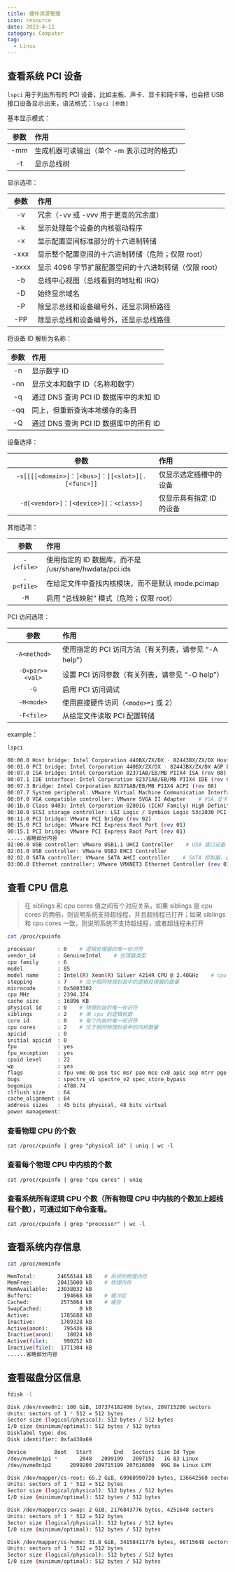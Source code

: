 ```yaml
---
title: 硬件资源管理
icon: resource
date: 2023-4-12
category: Computer
tag:
  - Linux
---
```


## 查看系统 PCI 设备

`lspci` 用于列出所有的 PCI 设备，比如主板、声卡、显卡和网卡等，也会把 USB 接口设备显示出来，语法格式：`lspci [参数]`

基本显示模式：

|  参数  |  作用  |
|  :----:  |  :----  |
|  -mm  |  生成机器可读输出（单个 -m 表示过时的格式）  |
|  -t  |  显示总线树  |

显示选项：

|  参数  |  作用  |
|  :----:  |  :----  |
|  -v  |  冗余（-vv 或 -vvv 用于更高的冗余度）  |
|  -k  |  显示处理每个设备的内核驱动程序  |
|  -x  |  显示配置空间标准部分的十六进制转储  |
|  -xxx  |  显示整个配置空间的十六进制转储（危险；仅限 root）  |
|  -xxxx  |  显示 4096 字节扩展配置空间的十六进制转储（仅限 root）  |
|  -b  |  总线中心视图（总线看到的地址和 IRQ）  |
|  -D  |  始终显示域名  |
|  -P  |  除显示总线和设备编号外，还显示网桥路径  |
|  -PP  |  除显示总线和设备编号外，还显示总线路径  |

将设备 ID 解析为名称：

|  参数  |  作用  |
|  :----:  |  :----  |
|  -n  |  显示数字 ID  |
|  -nn  |  显示文本和数字 ID（名称和数字）  |
|  -q  |  通过 DNS 查询 PCI ID 数据库中的未知 ID  |
|  -qq  |  同上，但重新查询本地缓存的条目  |
|  -Q  |  通过 DNS 查询 PCI ID 数据库中的所有 ID  |

设备选择：

|  参数  |  作用  |
|  :----:  |  :----  |
|  `-s[[[[<domain>]：]<bus>]：][<slot>][.[<func>]]`  |  仅显示选定插槽中的设备  |
|  `-d[<vendor>]：[<device>][：<class>]`  |  仅显示具有指定 ID 的设备  |

其他选项：

|  参数  |  作用  |
|  :----:  |  :----  |
|  `-i<file>`  |  使用指定的 ID 数据库，而不是 /usr/share/hwdata/pci.ids  |
|  `-p<file>`  |  在给定文件中查找内核模块，而不是默认 mode.pcimap  |
|  `-M`  |  启用 “总线映射” 模式（危险；仅限 root）  |

PCI 访问选项：

|  参数  |  作用  |
|  :----:  |  :----  |
|  `-A<method>`  |  使用指定的 PCI 访问方法（有关列表，请参见 “-A help”）  |
|  `-O<par>=<val>`  |  设置 PCI 访问参数（有关列表，请参见 “-O help”）  |
|  `-G`  |  启用 PCI 访问调试  |
|  `-H<mode>`  |  使用直接硬件访问（`<mode>=1` 或 2）  |
|  `-F<file>`  |  从给定文件读取 PCI 配置转储  |

example：

```bash
lspci

00:00.0 Host bridge: Intel Corporation 440BX/ZX/DX - 82443BX/ZX/DX Host bridge (rev 01)    # 集成主板设备的类型
00:01.0 PCI bridge: Intel Corporation 440BX/ZX/DX - 82443BX/ZX/DX AGP bridge (rev 01)
00:07.0 ISA bridge: Intel Corporation 82371AB/EB/MB PIIX4 ISA (rev 08)
00:07.1 IDE interface: Intel Corporation 82371AB/EB/MB PIIX4 IDE (rev 01)
00:07.3 Bridge: Intel Corporation 82371AB/EB/MB PIIX4 ACPI (rev 08)
00:07.7 System peripheral: VMware Virtual Machine Communication Interface (rev 10)
00:0f.0 VGA compatible controller: VMware SVGA II Adapter    # VGA 显卡设备
00:1b.0 Class 0403: Intel Corporation 82801G (ICH7 Family) High Definition Audio Controller (rev 01)    # Intel 声卡设备。
00:10.0 SCSI storage controller: LSI Logic / Symbios Logic 53c1030 PCI-X Fusion-MPT Dual Ultra320 SCSI (rev 01)
00:11.0 PCI bridge: VMware PCI bridge (rev 02)
00:15.0 PCI bridge: VMware PCI Express Root Port (rev 01)
00:15.1 PCI bridge: VMware PCI Express Root Port (rev 01)
......省略部分内容
02:00.0 USB controller: VMware USB1.1 UHCI Controller    # USB 接口设备
02:01.0 USB controller: VMware USB2 EHCI Controller
02:02.0 SATA controller: VMware SATA AHCI controller    # SATA 控制器，表明系统是 SATA 系列硬盘
03:00.0 Ethernet controller: VMware VMXNET3 Ethernet Controller (rev 01)    # 百兆网卡设备
```

## 查看 CPU 信息

> 在 siblings 和 cpu cores 值之间有个对应关系，如果 siblings 是 cpu cores 的两倍，则说明系统支持超线程，并且超线程已打开；如果 siblings 和 cpu cores 一致，则说明系统不支持超线程，或者超线程未打开

```bash
cat /proc/cpuinfo

processor       : 0    # 逻辑处理器的唯一标识符
vendor_id       : GenuineIntel    # 处理器类型
cpu family      : 6
model           : 85
model name      : Intel(R) Xeon(R) Silver 4214R CPU @ 2.40GHz    # cpu 的名称，型号，主频
stepping        : 7    # 位于相同物理封装中的逻辑处理器的数量
microcode       : 0x5003302
cpu MHz         : 2394.374
cache size      : 16896 KB
physical id     : 0    # 物理封装的唯一标识符
siblings        : 2    # 单 cpu 的逻辑核数
core id         : 0    # 每个内核的唯一标识符
cpu cores       : 2    # 位于相同物理封装中的内核数量
apicid          : 0
initial apicid  : 0
fpu             : yes
fpu_exception   : yes
cpuid level     : 22
wp              : yes
flags           : fpu vme de pse tsc msr pae mce cx8 apic sep mtrr pge mca cmov pat pse36 clflush mmx fxsr sse sse2 ss ht syscall nx pdpe1gb rdtscp lm constant_tsc arch_perfmon nopl xtopology tsc_reliable nonstop_tsc cpuid pni pclmulqdq ssse3 fma cx16 pcid sse4_1 sse4_2 x2apic movbe popcnt tsc_deadline_timer aes xsave avx f16c rdrand hypervisor lahf_lm abm 3dnowprefetch invpcid_single ssbd ibrs ibpb stibp ibrs_enhanced fsgsbase tsc_adjust bmi1 avx2 smep bmi2 invpcid avx512f avx512dq rdseed adx smap clflushopt clwb avx512cd avx512bw avx512vl xsaveopt xsavec xgetbv1 xsaves arat pku ospke avx512_vnni md_clear flush_l1d arch_capabilities
bugs            : spectre_v1 spectre_v2 spec_store_bypass
bogomips        : 4788.74
clflush size    : 64
cache_alignment : 64
address sizes   : 45 bits physical, 48 bits virtual
power management:
```

### 查看物理 CPU 的个数

`cat /proc/cpuinfo | grep "physical id" | uniq | wc -l`

### 查看每个物理 CPU 中内核的个数

`cat /proc/cpuinfo | grep "cpu cores" | uniq`

### 查看系统所有逻辑 CPU 个数（所有物理 CPU 中内核的个数加上超线程个数），可通过如下命令查看。

`cat /proc/cpuinfo | grep "processor" | wc -l`

## 查看系统内存信息

```bash
cat /proc/meminfo

MemTotal:       24656144 kB    # 系统的物理内存
MemFree:        20415000 kB    # 物理内存
MemAvailable:   23038032 kB
Buffers:          194668 kB    # 缓冲区
Cached:          2575064 kB    # 缓存
SwapCached:            0 kB
Active:          1785688 kB
Inactive:        1789328 kB
Active(anon):     795436 kB
Inactive(anon):    18024 kB
Active(file):     990252 kB
Inactive(file):  1771304 kB
......省略部分内容
```

## 查看磁盘分区信息

```bash
fdisk -l

Disk /dev/nvme0n1: 100 GiB, 107374182400 bytes, 209715200 sectors
Units: sectors of 1 * 512 = 512 bytes
Sector size (logical/physical): 512 bytes / 512 bytes
I/O size (minimum/optimal): 512 bytes / 512 bytes
Disklabel type: dos
Disk identifier: 0xfa430a69

Device         Boot   Start       End   Sectors Size Id Type
/dev/nvme0n1p1 *       2048   2099199   2097152   1G 83 Linux
/dev/nvme0n1p2      2099200 209715199 207616000  99G 8e Linux LVM

Disk /dev/mapper/cs-root: 65.2 GiB, 69960990720 bytes, 136642560 sectors
Units: sectors of 1 * 512 = 512 bytes
Sector size (logical/physical): 512 bytes / 512 bytes
I/O size (minimum/optimal): 512 bytes / 512 bytes

Disk /dev/mapper/cs-swap: 2 GiB, 2176843776 bytes, 4251648 sectors
Units: sectors of 1 * 512 = 512 bytes
Sector size (logical/physical): 512 bytes / 512 bytes
I/O size (minimum/optimal): 512 bytes / 512 bytes

Disk /dev/mapper/cs-home: 31.8 GiB, 34158411776 bytes, 66715648 sectors
Units: sectors of 1 * 512 = 512 bytes
Sector size (logical/physical): 512 bytes / 512 bytes
I/O size (minimum/optimal): 512 bytes / 512 bytes
```
